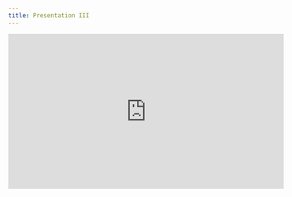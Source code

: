 ```yaml
---
title: Presentation III
---
```


<iframe width="560" height="315" src="https://www.youtube.com/watch?v=SO6cIK69wg0" title="YouTube video player" frameborder="0" allow="accelerometer; autoplay; clipboard-write; encrypted-media; gyroscope; picture-in-picture" allowfullscreen></iframe>
